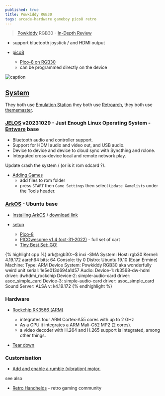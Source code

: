 ```yaml
---
published: true
title: Powkiddy RGB30
tags: arcade-hardware gameboy pico8 retro
---
```

> [Powkiddy](https://powkiddy.com/en-fr/products/pre-sale-powkiddy-rgb30-rk3566-handheld-game-console-built-in-wifi) RGB30 - [In-Depth Review](https://www.youtube.com/watch?v=XgIlD4rNe8k)

- support bluetooth joystick / and HDMI output

- [pico8](https://www.youtube.com/watch?v=KTb6ik1Eb40&t=2012s)
	- [Pico-8 on RGB30](https://www.reddit.com/r/pico8/comments/17ebtq0/pico8_on_rgb30_help_needed/)
	- can be programmed directly on the device

![caption](https://external-content.duckduckgo.com/iu/?u=https%3A%2F%2Ftse3.mm.bing.net%2Fth%3Fid%3DOIP.n1ZfSor20nrbr8o_S4CbiAHaEK%26pid%3DApi&f=1&ipt=0c888f97e66313041f302f62badb6b3275070124924c51e9d8b45643321d5fd5&ipo=images)

## [System](https://www.reddit.com/r/RG353V/comments/ya2twg/as_of_now_should_i_go_with_arkos_or_jelos/)

They both use [Emulation Station](https://www.emulationstation.org/) they both use [Retroarch](https://www.retroarch.com/), they both use [thememaster](https://johnirvine1433.github.io/ThemeMaster/).


### [JELOS](https://jelos.org/devices/powkiddy/rgb30/) v20231029 - Just Enough Linux Operating System - [Entware](https://github.com/Entware/Entware/wiki) base
- Bluetooth audio and controller support.
- Support for HDMI audio and video out, and USB audio.
- Device to device and device to cloud sync with Syncthing and rclone.
- Integrated cross-device local and remote network play.

Update crash the system / (or is it rom sdcard ?).


- [Adding Games](https://jelos.org/play/add-games/)
	- add files to rom folder
    - press `START` then `Game Settings` then select `Update Gamelists` under the Tools header.

### [ArkOS](https://github.com/christianhaitian/arkos/wiki#welcome-to-the-arkos-wiki-) - Ubuntu base
- [Installing ArkOS](https://www.youtube.com/watch?v=CzsOyqgJtcI&t=1s) / [download link](https://github.com/christianhaitian/arkos/wiki#download-links) 

- [setup](https://www.youtube.com/watch?v=CzsOyqgJtcI)
	- [Pico-8](https://www.youtube.com/watch?v=CzsOyqgJtcI&t=474s)
    - [PICOwesome v1.4 (oct-31-2022)](https://www.reddit.com/r/Roms/comments/yj2irf/picowesome_v14_oct312022/) - full set of cart
    - [Tiny Best Set: GO!](https://archive.org/details/tiny-best-set-go)
    
{% highlight cpp %}
ark@rgb30:~$ inxi -SMA
System:    Host: rgb30 Kernel: 4.19.172 aarch64 bits: 64 Console: tty 0 Distro: Ubuntu 19.10 (Eoan Ermine) 
Machine:   Type: ARM Device System: Powkiddy RGB30 aka wonderfully weird unit serial: 1e5e013d694a1d57 
Audio:     Device-1: rk3568-dw-hdmi driver: dwhdmi_rockchip 
           Device-2: simple-audio-card driver: asoc_simple_card 
           Device-3: simple-audio-card driver: asoc_simple_card 
           Sound Server: ALSA v: k4.19.172 
{% endhighlight %}
    
### Hardware

- [Rockchip RK3566 (ARM)](https://www.notebookcheck.net/Rockchip-RK3566-Processor-Benchmarks-and-Specs.741611.0.html)
	- integrates four ARM Cortex-A55 cores with up to 2 GHz
	- As a GPU it integrates a ARM Mali-G52 MP2 (2 cores).
    - a video decoder with H.264 and H.265 support is integrated, among other things.

- [Tear down](https://www.youtube.com/watch?v=Pp9wfW5fU6Y&t=952s)

### Customisation

- [Add and enable a rumble (vibration) motor.](https://github.com/christianhaitian/arkos/wiki/Frequently-Asked-Questions---RGB30#q-how-do-i-add-and-enable-a-rumble-vibration-motor-to-my-unit)

see also
- [Retro
Handhelds](https://retrohandhelds.gg/) - retro gaming community
